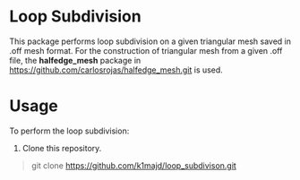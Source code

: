 # Loop Subdivision
This package performs loop subdivision on a given triangular mesh saved in .off mesh format.
For the construction of triangular mesh from a given .off file, the **halfedge_mesh** package in 
https://github.com/carlosrojas/halfedge_mesh.git is used. 

# Usage
To perform the loop subdivision: 
1. Clone this repository.
> git clone https://github.com/k1majd/loop_subdivison.git
